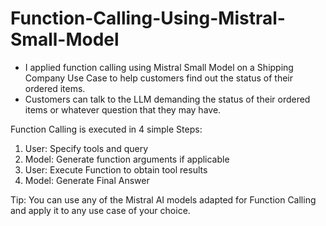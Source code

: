 # Function-Calling-Using-Mistral-Small-Model

* I applied function calling using Mistral Small Model on a Shipping Company Use Case to help customers find out the status of their ordered items.
* Customers can talk to the LLM demanding the status of their ordered items or whatever question that they may have.

Function Calling is executed in 4 simple Steps:
1. User: Specify tools and query
2. Model: Generate function arguments if applicable
3. User: Execute Function to obtain tool results
4. Model: Generate Final Answer

Tip: You can use any of the Mistral AI models adapted for Function Calling and apply it to any use case of your choice.

